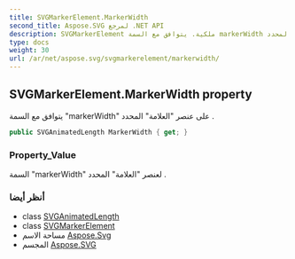 ```yaml
---
title: SVGMarkerElement.MarkerWidth
second_title: Aspose.SVG لمرجع .NET API
description: SVGMarkerElement ملكية. يتوافق مع السمة markerWidth على عنصر العلامة المحدد .
type: docs
weight: 30
url: /ar/net/aspose.svg/svgmarkerelement/markerwidth/
---
```

## SVGMarkerElement.MarkerWidth property

يتوافق مع السمة "markerWidth" على عنصر "العلامة" المحدد .

```csharp
public SVGAnimatedLength MarkerWidth { get; }
```

### Property_Value

السمة "markerWidth" لعنصر "العلامة" المحدد .

### أنظر أيضا

* class [SVGAnimatedLength](../../../aspose.svg.datatypes/svganimatedlength/)
* class [SVGMarkerElement](../)
* مساحة الاسم [Aspose.Svg](../../svgmarkerelement/)
* المجسم [Aspose.SVG](../../../)



